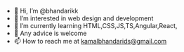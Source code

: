 - 👋 Hi, I’m @bhandarikk
- 👀 I’m interested in web design and development
- 🌱 I’m currently learning HTML,CSS,JS,TS,Angular,React,
- 💞️ Any advice is welcome
- 📫 How to reach me at kamalbhandarids@gmail.com

<!---
bhandarikk/bhandarikk is a ✨ special ✨ repository because its `README.md` (this file) appears on your GitHub profile.
You can click the Preview link to take a look at your changes.
--->

